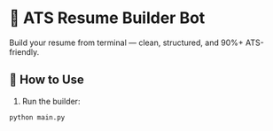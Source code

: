 # 🤖 ATS Resume Builder Bot

Build your resume from terminal — clean, structured, and 90%+ ATS-friendly.

## 🚀 How to Use

1. Run the builder:
```bash
python main.py
